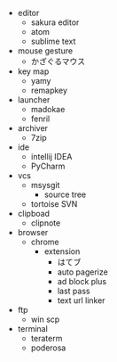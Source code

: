 * editor
	* sakura editor
	* atom
	* sublime text
* mouse gesture
	* かざぐるマウス
* key map
	* yamy
	* remapkey
* launcher
	* madokae
	* fenril
* archiver
	* 7zip
* ide
	* intellij IDEA
	* PyCharm
* vcs
  * msysgit
	* source tree
  * tortoise SVN
* clipboad
  * clipnote
* browser
  * chrome
    * extension
      * はてブ
      * auto pagerize
      * ad block plus
      * last pass
      * text url linker
* ftp
  * win scp
* terminal
  * teraterm
  * poderosa
